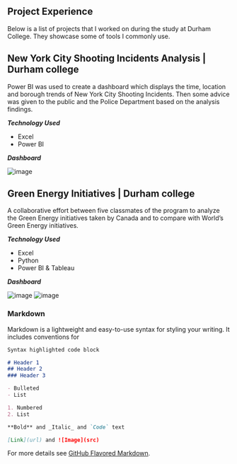## Project Experience
Below is a list of projects that I worked on during the study at Durham College. They showcase some of tools I commonly use.
## New York City Shooting Incidents Analysis | Durham college 
Power BI was used to create a dashboard which displays the time, location and borough trends of New York City Shooting Incidents. Then some advice was given to the public and the Police Department based on the analysis findings.

**_Technology Used_**
- Excel
- Power BI

**_Dashboard_**

![image](https://user-images.githubusercontent.com/87041402/126901228-b622c646-c07a-41fd-9a1a-49ffd2a20c46.png)

## Green Energy Initiatives | Durham college 
A collaborative effort between five classmates of the program to analyze the Green Energy initiatives taken by Canada and to compare with World’s Green Energy initiatives.

**_Technology Used_**

- Excel
- Python
- Power BI & Tableau

**_Dashboard_**

![image](https://user-images.githubusercontent.com/87041402/126900729-d8a70181-7d57-4043-849e-2480013e2c76.png)
![image](https://user-images.githubusercontent.com/87041402/126900746-593dc32e-74e3-4043-9d91-12d0003b89d1.png)

### Markdown

Markdown is a lightweight and easy-to-use syntax for styling your writing. It includes conventions for
```markdown 
Syntax highlighted code block

# Header 1
## Header 2
### Header 3

- Bulleted
- List

1. Numbered
2. List

**Bold** and _Italic_ and `Code` text

[Link](url) and ![Image](src)
```

For more details see [GitHub Flavored Markdown](https://guides.github.com/features/mastering-markdown/).

